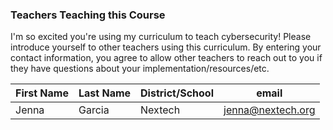 ### Teachers Teaching this Course

I'm so excited you're using my curriculum to teach cybersecurity!  Please introduce yourself to other teachers using this curriculum.  By entering your contact information, you agree to allow other teachers to reach out to you if they have questions about your implementation/resources/etc.

|First Name|Last Name|District/School|email|
|----|----|----|----|
|Jenna|Garcia|Nextech|jenna@nextech.org|
